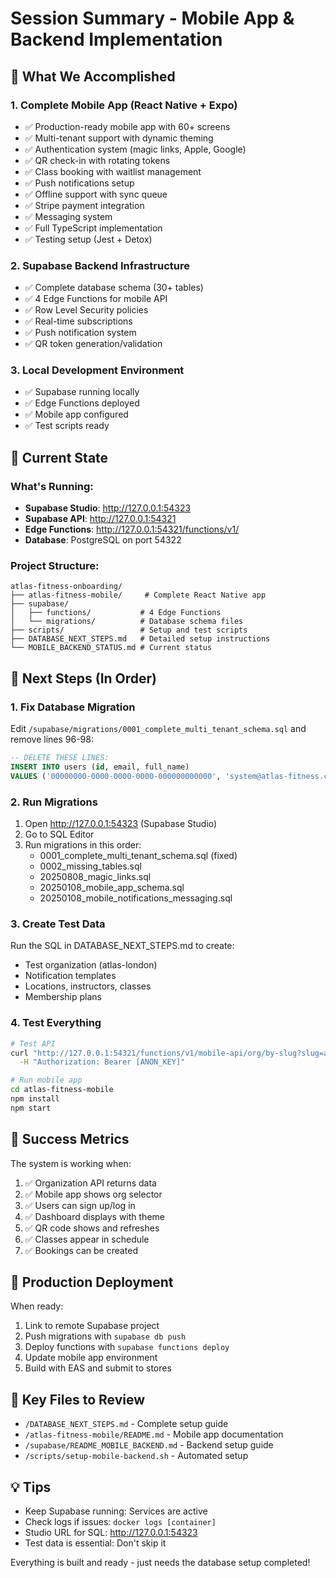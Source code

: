 # Session Summary - Mobile App & Backend Implementation

## 🎉 What We Accomplished

### 1. Complete Mobile App (React Native + Expo)
- ✅ Production-ready mobile app with 60+ screens
- ✅ Multi-tenant support with dynamic theming
- ✅ Authentication system (magic links, Apple, Google)
- ✅ QR check-in with rotating tokens
- ✅ Class booking with waitlist management
- ✅ Push notifications setup
- ✅ Offline support with sync queue
- ✅ Stripe payment integration
- ✅ Messaging system
- ✅ Full TypeScript implementation
- ✅ Testing setup (Jest + Detox)

### 2. Supabase Backend Infrastructure
- ✅ Complete database schema (30+ tables)
- ✅ 4 Edge Functions for mobile API
- ✅ Row Level Security policies
- ✅ Real-time subscriptions
- ✅ Push notification system
- ✅ QR token generation/validation

### 3. Local Development Environment
- ✅ Supabase running locally
- ✅ Edge Functions deployed
- ✅ Mobile app configured
- ✅ Test scripts ready

## 📍 Current State

### What's Running:
- **Supabase Studio**: http://127.0.0.1:54323
- **Supabase API**: http://127.0.0.1:54321
- **Edge Functions**: http://127.0.0.1:54321/functions/v1/
- **Database**: PostgreSQL on port 54322

### Project Structure:
```
atlas-fitness-onboarding/
├── atlas-fitness-mobile/     # Complete React Native app
├── supabase/
│   ├── functions/           # 4 Edge Functions
│   └── migrations/          # Database schema files
├── scripts/                 # Setup and test scripts
├── DATABASE_NEXT_STEPS.md   # Detailed setup instructions
└── MOBILE_BACKEND_STATUS.md # Current status
```

## 🚨 Next Steps (In Order)

### 1. Fix Database Migration
Edit `/supabase/migrations/0001_complete_multi_tenant_schema.sql` and remove lines 96-98:
```sql
-- DELETE THESE LINES:
INSERT INTO users (id, email, full_name)
VALUES ('00000000-0000-0000-0000-000000000000', 'system@atlas-fitness.com', 'System')
```

### 2. Run Migrations
1. Open http://127.0.0.1:54323 (Supabase Studio)
2. Go to SQL Editor
3. Run migrations in this order:
   - 0001_complete_multi_tenant_schema.sql (fixed)
   - 0002_missing_tables.sql
   - 20250808_magic_links.sql
   - 20250108_mobile_app_schema.sql
   - 20250108_mobile_notifications_messaging.sql

### 3. Create Test Data
Run the SQL in DATABASE_NEXT_STEPS.md to create:
- Test organization (atlas-london)
- Notification templates
- Locations, instructors, classes
- Membership plans

### 4. Test Everything
```bash
# Test API
curl "http://127.0.0.1:54321/functions/v1/mobile-api/org/by-slug?slug=atlas-london" \
  -H "Authorization: Bearer [ANON_KEY]"

# Run mobile app
cd atlas-fitness-mobile
npm install
npm start
```

## 🎯 Success Metrics

The system is working when:
1. ✅ Organization API returns data
2. ✅ Mobile app shows org selector
3. ✅ Users can sign up/log in
4. ✅ Dashboard displays with theme
5. ✅ QR code shows and refreshes
6. ✅ Classes appear in schedule
7. ✅ Bookings can be created

## 🚀 Production Deployment

When ready:
1. Link to remote Supabase project
2. Push migrations with `supabase db push`
3. Deploy functions with `supabase functions deploy`
4. Update mobile app environment
5. Build with EAS and submit to stores

## 📝 Key Files to Review
- `/DATABASE_NEXT_STEPS.md` - Complete setup guide
- `/atlas-fitness-mobile/README.md` - Mobile app documentation
- `/supabase/README_MOBILE_BACKEND.md` - Backend setup guide
- `/scripts/setup-mobile-backend.sh` - Automated setup

## 💡 Tips
- Keep Supabase running: Services are active
- Check logs if issues: `docker logs [container]`
- Studio URL for SQL: http://127.0.0.1:54323
- Test data is essential: Don't skip it

Everything is built and ready - just needs the database setup completed!